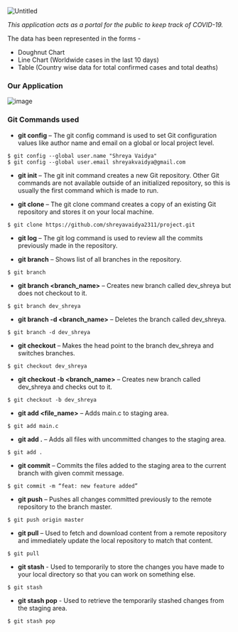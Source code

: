 ![Untitled](https://user-images.githubusercontent.com/56782318/130915609-c143cce0-bafd-4c83-8a36-452fd37c6ae2.png)

_This application acts as a portal for the public to keep track of COVID-19._ 

The data has been represented in the forms -
- Doughnut Chart  
- Line Chart (Worldwide cases in the last 10 days)
- Table (Country wise data for total confirmed cases and total deaths)

### Our Application
![image](https://user-images.githubusercontent.com/56782318/130914374-557bd744-cda3-4172-8462-2675439372f4.png)

### Git Commands used
- **git config** – The git config command is used to set Git configuration values like author name and email on a global or local project level.
```
$ git config --global user.name "Shreya Vaidya"
$ git config --global user.email shreyakvaidya@gmail.com
```

- **git init** – The git init command creates a new Git repository. Other Git commands are not available outside of an initialized repository, so this is usually the first command which is made to run.

- **git clone** – The git clone command creates a copy of an existing Git repository and stores it on your local machine.
```
$ git clone https://github.com/shreyavaidya2311/project.git
```

- **git log** – The git log command is used to review all the commits previously made in the repository.

- **git branch** – 
Shows list of all branches in the repository.
```
$ git branch
```

- **git branch <branch_name>** –
Creates new branch called dev_shreya but does not checkout to it.
```
$ git branch dev_shreya
```

- **git branch -d <branch_name>** –
Deletes the branch called dev_shreya.
```
$ git branch -d dev_shreya
```

- **git checkout** –
Makes the head point to the branch dev_shreya and switches branches.
```
$ git checkout dev_shreya
```

- **git checkout -b <branch_name>** –
Creates new branch called dev_shreya and checks out to it.
```
$ git checkout -b dev_shreya
```

- **git add <file_name>** –
Adds main.c to staging area.
```
$ git add main.c
```

- **git add .** –
Adds all files with uncommitted changes to the staging area.
```
$ git add .
```

- **git commit** – Commits the files added to the staging area to the current branch with given commit message.
```
$ git commit -m “feat: new feature added” 
```

- **git push** – Pushes all changes committed previously to the remote repository to the branch master.
```
$ git push origin master 
```

- **git pull** – Used to fetch and download content from a remote repository and immediately update the local repository to match that content.
```
$ git pull 
```

- **git stash** - 
Used to temporarily to store the changes you have made to your local directory so that you can work on something else. 
```
$ git stash
```

- **git stash pop** -
Used to retrieve the temporarily stashed changes from the staging area. 
```
$ git stash pop
```
